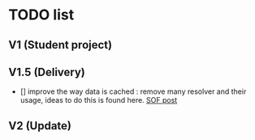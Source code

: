 # TODO list

## V1 (Student project)

## V1.5 (Delivery)
- [] improve the way data is cached : remove many resolver and their usage, ideas to do this is found here. [SOF post](https://stackoverflow.com/questions/48640721/angular-resolver-not-updating-or-refetching-data-despite-runguardsandresolvers)

## V2 (Update)
